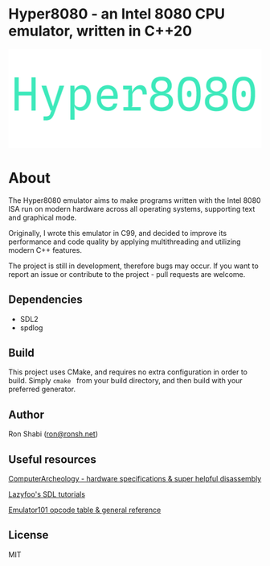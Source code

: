 # Hyper8080 - an Intel 8080 CPU emulator, written in C++20

![Hyper8080-logo.png](docs/Hyper8080-logo.png)

# About
The Hyper8080 emulator aims to make programs written with the Intel 8080 ISA run on
modern hardware across all operating systems, supporting text and graphical mode.

Originally, I wrote this emulator in C99, and decided to improve its performance and code
quality by applying multithreading and utilizing modern C++ features.

The project is still in development, therefore bugs may occur.
If you want to report an issue or contribute to the project - pull requests are welcome.

## Dependencies
- SDL2
- spdlog

## Build
This project uses CMake, and requires no extra configuration in order to build.
Simply ```cmake ``` from your build directory, and then build with your preferred generator.

## Author
Ron Shabi (ron@ronsh.net)

## Useful resources
[ComputerArcheology - hardware specifications & super helpful disassembly](http://computerarcheology.com/Arcade/SpaceInvaders/)

[Lazyfoo's SDL tutorials](https://lazyfoo.net/tutorials/SDL/)

[Emulator101 opcode table & general reference](http://www.emulator101.com/reference/8080-by-opcode.html)


## License
MIT
